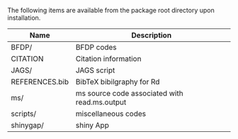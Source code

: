 
The following items are available from the package root directory upon installation.

Name           | Description
---------------|----------------------------------------------
BFDP/          | BFDP codes
CITATION       | Citation information
JAGS/          | JAGS script
REFERENCES.bib | BibTeX bibilgraphy for Rd
ms/            | ms source code associated with read.ms.output
scripts/       | miscellaneous codes
shinygap/      | shiny App
